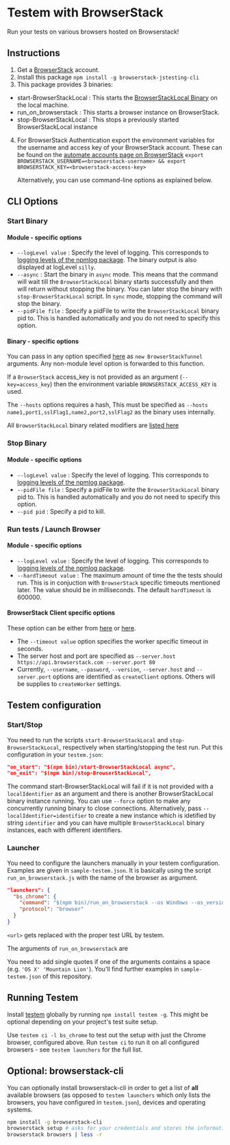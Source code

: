 Testem with BrowserStack
========================

Run your tests on various browsers hosted on Browserstack!

Instructions
------------

1. Get a [BrowserStack] account.
2. Install this package `npm install -g browserstack-jstesting-cli`
3. This package provides 3 binaries:
  - start-BrowserStackLocal : This starts the [BrowserStackLocal Binary] on the local machine.
  - run_on_browserstack     : This starts a browser instance on BrowserStack.
  - stop-BrowserStackLocal  : This stops a previously started BrowserStackLocal instance
4. For BrowserStack Authentication export the environment variables for the username and access key of your BrowserStack account.
   These can be found on the [automate accounts page on BrowserStack](https://www.browserstack.com/accounts/automate)
   `export BROWSERSTACK_USERNAME=<browserstack-username> && export BROWSERSTACK_KEY=<browserstack-access-key>`

   Alternatively, you can use command-line options as explained below.

## CLI Options

### Start Binary

#### Module - specific options

- `--logLevel value` : Specify the level of logging. This corresponds to [logging levels of the npmlog package](https://github.com/npm/npmlog#loglevelprefix-message-).
                       The binary output is also displayed at logLevel `silly`.
- `--async` : Start the binary in `async` mode. This means that the command will wait till the `BrowserStackLocal` binary starts successfully and then will return
              without stopping the binary. You can later stop the binary with `stop-BrowserStackLocal` script. In `sync` mode, stopping the command will stop the binary.
- `--pidFile file` : Specify a pidFile to write the `BrowserStackLocal` binary pid to. This is handled automatically and you do not need to specify this option.

#### Binary - specific options

You can pass in any option specified [here](https://github.com/pghalliday/node-BrowserStackTunnel#api) as `new BrowserStackTunnel` arguments. Any non-module level option 
is forwarded to this function.

If a `BrowserStack` access_key is not provided as an argument (`--key=access_key`) then the environment variable `BROWSERSTACK_ACCESS_KEY` is used.

The `--hosts` options requires a hash, This must be specified as `--hosts name1,port1,sslFlag1,name2,port2,sslFlag2` as the binary uses internally.

All `BrowserStackLocal` binary related modifiers are [listed here](https://www.browserstack.com/local-testing#modifiers)

### Stop Binary

#### Module - specific options

- `--logLevel value` : Specify the level of logging. This corresponds to [logging levels of the npmlog package](https://github.com/npm/npmlog#loglevelprefix-message-).
- `--pidFile file` : Specify a pidFile to write the `BrowserStackLocal` binary pid to. This is handled automatically and you do not need to specify this option.
- `--pid pid` : Specify a pid to kill.

### Run tests / Launch Browser

#### Module - specific options

- `--logLevel value` : Specify the level of logging. This corresponds to [logging levels of the npmlog package](https://github.com/npm/npmlog#loglevelprefix-message-).
- `--hardTimeout value` : The maximum amount of time the the tests should run. This is in conjuction with `BrowserStack` specific timeouts mentioned later.
                          The value should be in milliseconds. The default `hardTimeout` is 600000.

#### BrowserStack Client specific options

These option can be either from [here](https://github.com/scottgonzalez/node-browserstack#browserstackcreateclientsettings) or [here](https://github.com/scottgonzalez/node-browserstack#clientcreateworkersettings-callback).


- The `--timeout value` option specifies the worker specific timeout in seconds.
- The server host and port are specified as `--server.host https://api.browserstack.com --server.port 80`
- Currently, `--username`, `--pasword`, `--version`, `--server.host` and `--server.port` options are identified as `createClient` options. Others will be supplies to `createWorker` settings.

## Testem configuration

### Start/Stop

You need to run the scripts `start-BrowserStackLocal` and `stop-BrowserStackLocal`, respectively
when starting/stopping the test run. Put this configuration in your `testem.json`:

```json
"on_start": "$(npm bin)/start-BrowserStackLocal async",
"on_exit": "$(npm bin)/stop-BrowserStackLocal",
```

The command start-BrowserStackLocal will fail if it is not provided with a `localIdentifier` as an argument and
there is another BrowserStackLocal binary instance running.
You can use `--force` option to make any concurrently running binary to close connections.
Alternatively, pass `--localIdentifier=identifier` to create a new instance which is idetified by string `identifier`
and you can have multiple `BrowserStackLocal` binary instances, each with different identifiers.

### Launcher

You need to configure the launchers manually in your testem configuration. Examples are given in
`sample-testem.json`. It is basically using the script `run_on_browserstack.js` with the name of the
browser as argument.

```json
"launchers": {
  "bs_chrome": {
    "command": "$(npm bin)/run_on_browserstack --os Windows --os_version 10 --browser chrome  --browser_version latest --url <url>",
    "protocol": "browser"
  }
}
```

`<url>` gets replaced with the proper test URL by testem.

The arguments of `run_on_browserstack` are

You need to add single quotes if one of the arguments contains a space (e.g. `'OS X' 'Mountain Lion'`).
You'll find further examples in `sample-testem.json` of this repository.


## Running Testem

Install [testem] globally by running `npm install testem -g`. This might be optional depending on
your project's test suite setup.

Use `testem ci -l bs_chrome` to test out the setup with just the Chrome browser, configured above.
Run `testem ci` to run it on all configured browsers - see `testem launchers` for the full list.

## Optional: browserstack-cli

You can optionally install browserstack-cli in order to get a list of __all__ available browsers (as opposed to `testem launchers` which only lists the browsers, you have configured in `testem.json`), devices
and operating systems.

```sh
npm install -g browserstack-cli
browserstack setup # asks for your credentials and stores the information in $HOME/.browserstack
browserstack browsers | less -r
```

[BrowserStack]: http://www.browserstack.com
[BrowserStackLocal Binary]: https://www.browserstack.com/local-testing
[testem]: https://github.com/testem/testem
